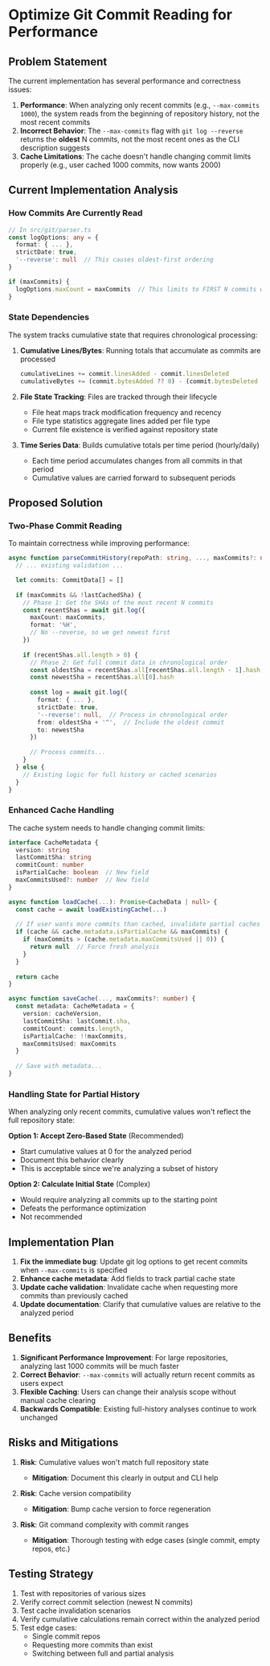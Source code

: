 # Optimize Git Commit Reading for Performance

## Problem Statement

The current implementation has several performance and correctness issues:

1. **Performance**: When analyzing only recent commits (e.g., `--max-commits 1000`), the system reads from the beginning of repository history, not the most recent commits
2. **Incorrect Behavior**: The `--max-commits` flag with `git log --reverse` returns the **oldest** N commits, not the most recent ones as the CLI description suggests
3. **Cache Limitations**: The cache doesn't handle changing commit limits properly (e.g., user cached 1000 commits, now wants 2000)

## Current Implementation Analysis

### How Commits Are Currently Read

```typescript
// In src/git/parser.ts
const logOptions: any = {
  format: { ... },
  strictDate: true,
  '--reverse': null  // This causes oldest-first ordering
}

if (maxCommits) {
  logOptions.maxCount = maxCommits  // This limits to FIRST N commits when combined with --reverse
}
```

### State Dependencies

The system tracks cumulative state that requires chronological processing:

1. **Cumulative Lines/Bytes**: Running totals that accumulate as commits are processed
   ```typescript
   cumulativeLines += commit.linesAdded - commit.linesDeleted
   cumulativeBytes += (commit.bytesAdded ?? 0) - (commit.bytesDeleted ?? 0)
   ```

2. **File State Tracking**: Files are tracked through their lifecycle
   - File heat maps track modification frequency and recency
   - File type statistics aggregate lines added per file type
   - Current file existence is verified against repository state

3. **Time Series Data**: Builds cumulative totals per time period (hourly/daily)
   - Each time period accumulates changes from all commits in that period
   - Cumulative values are carried forward to subsequent periods

## Proposed Solution

### Two-Phase Commit Reading

To maintain correctness while improving performance:

```typescript
async function parseCommitHistory(repoPath: string, ..., maxCommits?: number, ...) {
  // ... existing validation ...

  let commits: CommitData[] = []
  
  if (maxCommits && !lastCachedSha) {
    // Phase 1: Get the SHAs of the most recent N commits
    const recentShas = await git.log({
      maxCount: maxCommits,
      format: '%H',
      // No --reverse, so we get newest first
    })
    
    if (recentShas.all.length > 0) {
      // Phase 2: Get full commit data in chronological order
      const oldestSha = recentShas.all[recentShas.all.length - 1].hash
      const newestSha = recentShas.all[0].hash
      
      const log = await git.log({
        format: { ... },
        strictDate: true,
        '--reverse': null,  // Process in chronological order
        from: oldestSha + '^',  // Include the oldest commit
        to: newestSha
      })
      
      // Process commits...
    }
  } else {
    // Existing logic for full history or cached scenarios
  }
}
```

### Enhanced Cache Handling

The cache system needs to handle changing commit limits:

```typescript
interface CacheMetadata {
  version: string
  lastCommitSha: string
  commitCount: number
  isPartialCache: boolean  // New field
  maxCommitsUsed?: number  // New field
}

async function loadCache(...): Promise<CacheData | null> {
  const cache = await loadExistingCache(...)
  
  // If user wants more commits than cached, invalidate partial caches
  if (cache && cache.metadata.isPartialCache && maxCommits) {
    if (maxCommits > (cache.metadata.maxCommitsUsed || 0)) {
      return null  // Force fresh analysis
    }
  }
  
  return cache
}

async function saveCache(..., maxCommits?: number) {
  const metadata: CacheMetadata = {
    version: cacheVersion,
    lastCommitSha: lastCommit.sha,
    commitCount: commits.length,
    isPartialCache: !!maxCommits,
    maxCommitsUsed: maxCommits
  }
  
  // Save with metadata...
}
```

### Handling State for Partial History

When analyzing only recent commits, cumulative values won't reflect the full repository state:

**Option 1: Accept Zero-Based State** (Recommended)
- Start cumulative values at 0 for the analyzed period
- Document this behavior clearly
- This is acceptable since we're analyzing a subset of history

**Option 2: Calculate Initial State** (Complex)
- Would require analyzing all commits up to the starting point
- Defeats the performance optimization
- Not recommended

## Implementation Plan

1. **Fix the immediate bug**: Update git log options to get recent commits when `--max-commits` is specified
2. **Enhance cache metadata**: Add fields to track partial cache state
3. **Update cache validation**: Invalidate cache when requesting more commits than previously cached
4. **Update documentation**: Clarify that cumulative values are relative to the analyzed period

## Benefits

1. **Significant Performance Improvement**: For large repositories, analyzing last 1000 commits will be much faster
2. **Correct Behavior**: `--max-commits` will actually return recent commits as users expect
3. **Flexible Caching**: Users can change their analysis scope without manual cache clearing
4. **Backwards Compatible**: Existing full-history analyses continue to work unchanged

## Risks and Mitigations

1. **Risk**: Cumulative values won't match full repository state
   - **Mitigation**: Document this clearly in output and CLI help

2. **Risk**: Cache version compatibility
   - **Mitigation**: Bump cache version to force regeneration

3. **Risk**: Git command complexity with commit ranges
   - **Mitigation**: Thorough testing with edge cases (single commit, empty repos, etc.)

## Testing Strategy

1. Test with repositories of various sizes
2. Verify correct commit selection (newest N commits)
3. Test cache invalidation scenarios
4. Verify cumulative calculations remain correct within the analyzed period
5. Test edge cases: 
   - Single commit repos
   - Requesting more commits than exist
   - Switching between full and partial analysis